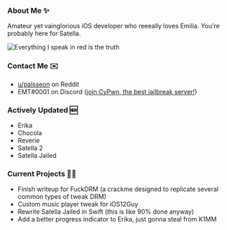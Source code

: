 ### About Me ✨
Amateur yet vainglorious iOS developer who reeeally loves Emilia. You're probably here for Satella.

![Everything I speak in red is the truth](https://lingtalfi.com/services/pngtext?color=cc0000&size=12&text=All%20my%20tweaks%20will%20have%20many%20bugs,%20with%20certainty.)

### Contact Me ✉️
- [u/paisseon](https://reddit.com/u/paisseon) on Reddit
- EMT#0001 on Discord ([join CyPwn, the best jailbreak server!](https://discord.gg/cZ2gBRZvwW))

### Actively Updated 🆕
- Erika
- Chocola
- Reverie
- Satella 2
- Satella Jailed

### Current Projects 👩‍💻
- Finish writeup for FuckDRM (a crackme designed to replicate several common types of tweak DRM)
- Custom music player tweak for iOS12Guy
- Rewrite Satella Jailed in Swift (this is like 90% done anyway)
- Add a better progress indicator to Erika, just gonna steal from K1MM
